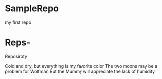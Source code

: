 # SampleRepo
my first repo

# Reps-
Reposiroty 


Cold and dry, but everything is my favorite color
The two moons may be a problem for Wolfman
But the Mummy will appreciate the lack of humidity
